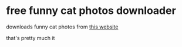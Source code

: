 # free funny cat photos downloader

downloads funny cat photos from [this website](https://blog.esaba.com/projects/catphotos/catphotos.php)

that's pretty much it